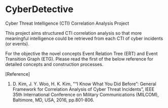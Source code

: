 # CyberDetective
Cyber Threat Intelligence (CTI) Correlation Analysis Project

This project aims structured CTI correlation analysis so that more meaningful intelligence could be retrieved from each CTI of cyber incidents (or events).

For the objective the novel concepts Event Relation Tree (ERT) and Event Transition Graph (ETG). Please read the first of the below reference for detailed concepts and construction processes.

[Reference]
1. D. Kim, J. Y. Woo, H. K. Kim, "“I Know What You Did Before”: General Framework for Correlation Analysis of Cyber Threat Incidents”, IEEE 35th International Conference on Military Communications (MILCOM), Baltimore, MD, USA, 2016, pp.801-806.
